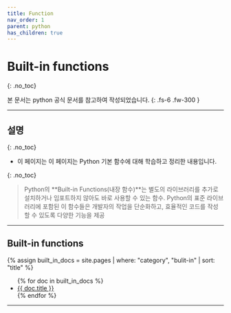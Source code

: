 ```yaml
---
title: Function
nav_order: 1
parent: python
has_children: true
---
```


# Built-in functions
{: .no_toc}

본 문서는 python 공식 문서를 참고하여 작성되었습니다.
{: .fs-6 .fw-300 }

---

## 설명
{: .no_toc}

- 이 페이지는 이 페이지는 Python 기본 함수에 대해 학습하고 정리한 내용입니다.

{: .no_toc}
> Python의 **Built-in Functions(내장 함수)**는 별도의 라이브러리를 추가로 설치하거나 임포트하지 않아도 바로 사용할 수 있는 함수. 
> Python의 표준 라이브러리에 포함된 이 함수들은 개발자의 작업을 단순화하고, 효율적인 코드를 작성할 수 있도록 다양한 기능을 제공

---

## Built-in functions
{% assign built_in_docs = site.pages | where: "category", "bulit-in" | sort: "title" %}
<ul>
  {% for doc in built_in_docs %}
    <li><a href="{{ doc.url }}">{{ doc.title }}</a></li>
  {% endfor %}
</ul>

---